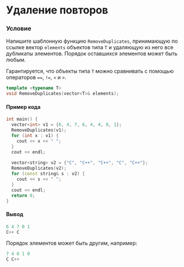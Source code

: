 # Удаление повторов

### Условие
 
Напишите шаблонную функцию `RemoveDuplicates`, принимающую по ссылке вектор `elements` объектов типа `T` и удаляющую из него все дубликаты элементов. Порядок оставшихся элементов может быть любым.

Гарантируется, что объекты типа `T` можно сравнивать с помощью операторов `==`, `!=`, `<` и `>`.

```c++
template <typename T>
void RemoveDuplicates(vector<T>& elements);
```
#### Пример кода

```c++
int main() {
  vector<int> v1 = {6, 4, 7, 6, 4, 4, 0, 1};
  RemoveDuplicates(v1);
  for (int x : v1) {
    cout << x << " ";
  }
  cout << endl;
  
  vector<string> v2 = {"C", "C++", "C++", "C", "C++"};
  RemoveDuplicates(v2);
  for (const string& s : v2) {
    cout << s << " ";
  }
  cout << endl;
  return 0;
}
```
#### Вывод

```objectivec
6 4 7 0 1
C++ C
```
Порядок элементов может быть другим, например:

```objectivec
7 4 6 1 0
C C++
```